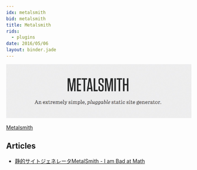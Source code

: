 ```yaml
---
idx: metalsmith
bid: metalsmith
title: Metalsmith
rids:
  - plugins
date: 2016/05/06
layout: binder.jade
---
```


![](metalsmith.png)

[Metalsmith](http://www.metalsmith.io/)

## Articles
- [静的サイトジェネレータMetalSmith - I am Bad at Math](http://d.hatena.ne.jp/badatmath/20140426/1398495275)

